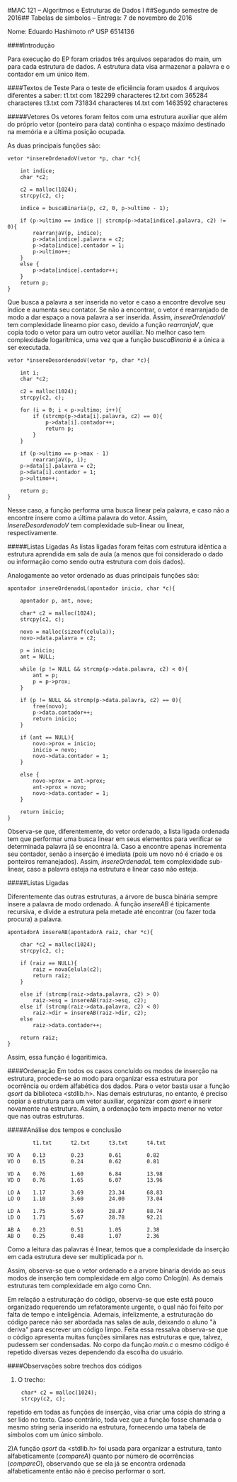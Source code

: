#MAC 121 – Algoritmos e Estruturas de Dados I
##Segundo semestre de 2016##
Tabelas de símbolos – Entrega: 7 de novembro de 2016

Nome: Eduardo Hashimoto nº USP 6514136

####Introdução

Para execução do EP foram criados três arquivos separados do main, um para cada estrutura de dados.
A estrutura data visa armazenar a palavra e o contador em um único item.

####Textos de Teste
Para o teste de eficiência foram usados 4 arquivos diferentes a saber:
t1.txt com 182299 characteres 
t2.txt com 365284 characteres
t3.txt com 731834 characteres
t4.txt com 1463592 characteres
 
#####Vetores
Os vetores foram feitos com uma estrutura auxiliar que além do próprio vetor (ponteiro para data) continha o espaço máximo destinado na memória e a última posição ocupada.

As duas principais funções são:

	vetor *insereOrdenadoV(vetor *p, char *c){
		
		int indice;
		char *c2;
		
		c2 = malloc(1024);
		strcpy(c2, c);
	
		indice = buscaBinaria(p, c2, 0, p->ultimo - 1);
	
		if (p->ultimo == indice || strcmp(p->data[indice].palavra, c2) != 0){
			rearranjaV(p, indice);
			p->data[indice].palavra = c2;
			p->data[indice].contador = 1;
			p->ultimo++;
		}
		else {
			p->data[indice].contador++;
		}
		return p;
	}

Que busca a palavra a ser inserida no vetor e caso a encontre devolve seu índice e aumenta seu contator. Se não a encontrar, o vetor é rearranjado de modo a dar espaço a nova palavra a ser inserida.
Assim, *insereOrdenadoV* tem complexidade linearno pior caso, devido a função *rearranjaV*, que copia todo o vetor para um outro vetor auxiliar.
No melhor caso tem complexidade logarítmica, uma vez que a função *buscaBinaria* é a única a ser executada.

	vetor *insereDesordenadoV(vetor *p, char *c){
	
		int i;
		char *c2;
		
		c2 = malloc(1024);
		strcpy(c2, c);
	
		for (i = 0; i < p->ultimo; i++){
			if (strcmp(p->data[i].palavra, c2) == 0){
				p->data[i].contador++;
				return p;
			}
		}
	
		if (p->ultimo == p->max - 1)
			rearranjaV(p, i);
		p->data[i].palavra = c2;
		p->data[i].contador = 1;
		p->ultimo++;
	
		return p;
	}

Nesse caso, a função performa uma busca linear pela palavra, e caso não a encontre insere como a última palavra do vetor. Assim, *InsereDesordenadoV* tem complexidade sub-linear ou linear, respectivamente.

#####Listas Ligadas
As listas ligadas foram feitas com estrutura idêntica a estrutura aprendida em sala de aula (a menos que foi considerado o dado ou informação como sendo outra estrutura com dois dados).

Analogamente ao vetor ordenado as duas principais funções são:

	apontador insereOrdenadoL(apontador inicio, char *c){
	
		apontador p, ant, novo;
	
		char* c2 = malloc(1024);
		strcpy(c2, c);
	
		novo = malloc(sizeof(celula));
		novo->data.palavra = c2;
	
		p = inicio;
		ant = NULL;
	
		while (p != NULL && strcmp(p->data.palavra, c2) < 0){
			ant = p;
			p = p->prox;
		}
	
		if (p != NULL && strcmp(p->data.palavra, c2) == 0){
			free(novo);
			p->data.contador++;
			return inicio;
		}
	
		if (ant == NULL){
			novo->prox = inicio;
			inicio = novo;
			novo->data.contador = 1;
		}
	
		else {
			novo->prox = ant->prox;
			ant->prox = novo;
			novo->data.contador = 1;
		}
	
		return inicio;
	}

Observa-se que, diferentemente, do vetor ordenado, a lista ligada ordenada tem que performar uma busca linear em seus elementos para verificar se determinada palavra já se encontra lá. Caso a encontre apenas incrementa seu contador, senão a inserção é imediata (pois um novo nó é criado e os ponteiros remanejados). Assim, *insereOrdenadoL* tem complexidade sub-linear, caso a palavra esteja na estrutura e linear caso não esteja.


#####Listas Ligadas

Diferentemente das outras estruturas, a árvore de busca binária sempre insere a palavra de modo ordenado. A função *insereAB* é tipicamente recursiva, e divide a estrutura pela metade até encontrar (ou fazer toda procura) a palavra.

	apontadorA insereAB(apontadorA raiz, char *c){
	
		char *c2 = malloc(1024);
		strcpy(c2, c);
	
		if (raiz == NULL){
			raiz = novaCelula(c2);
			return raiz;
		}
	
		else if (strcmp(raiz->data.palavra, c2) > 0)
			raiz->esq = insereAB(raiz->esq, c2);
		else if (strcmp(raiz->data.palavra, c2) < 0)
			raiz->dir = insereAB(raiz->dir, c2);
		else
			raiz->data.contador++;
	
		return raiz;
	} 
	
Assim, essa função é logaritimica.

####Ordenação
Em todos os casos concluído os modos de inserção na estrutura, procede-se ao modo para organizar essa estrutura por ocorrência ou ordem alfabética dos dados.
Para o vetor basta usar a função *qsort* da biblioteca <stdlib.h>. Nas demais estruturas, no entanto, é preciso copiar a estrutura para um vetor auxiliar, organizar com *qsort* e inserir novamente na estrutura.
Assim, a ordenação tem impacto menor no vetor que nas outras estruturas.


#####Análise dos tempos e conclusão

			t1.txt		t2.txt		t3.txt		t4.txt
		
	VO A	0.13		0.23		0.61		0.82
	VO O	0.15		0.24		0.62		0.81
	
	VD A	0.76		1.60		6.84		13.98
	VD O	0.76		1.65		6.07		13.96
	
	LO A	1.17		3.69		23.34		68.83
	LO O	1.10		3.60		24.00		73.04
	
	LD A	1.75		5.69		28.87		88.74
	LD O	1.71		5.67		28.78		92.21
	
	AB A	0.23		0.51		1.05		2.38
	AB O	0.25		0.48		1.07		2.36
	
Como a leitura das palavras é linear, temos que a complexidade da inserção em cada estrutura deve ser multiplicada por n.

Assim, observa-se que o vetor ordenado e a arvore binaria devido ao seus modos de inserção tem complexidade em algo como Cnlog(n). As demais estruturas tem complexidade em algo como Cnn.

Em relação a estruturação do código, observa-se que este está pouco organizado requerendo um refatoramente urgente, o qual não foi feito por falta de tempo e inteligência. Ademais, infelizmente, a estruturação do código parece não ser abordada nas salas de aula, deixando o aluno "à deriva" para escrever um código limpo. Feita essa ressalva observa-se que o código apresenta muitas funções similares nas estruturas e que, talvez, pudessem ser condensadas. 
No corpo da função *main.c* o mesmo código é repetido diversas vezes dependendo da escolha do usuário. 

####Observações sobre trechos dos códigos
1) O trecho:

    	char* c2 = malloc(1024);
    	strcpy(c2, c);

repetido em todas as funções de inserção, visa criar uma cópia do string a ser lido no texto. Caso contrário, toda vez que a função fosse chamada o mesmo string seria inserido na estrutura, fornecendo uma tabela de símbolos com um único símbolo.

2)A função *qsort* da <stdlib.h> foi usada para organizar a estrutura, tanto alfabeticamente (*compareA*) quanto por número de ocorrências (*compareO*), observando que se ela já se encontra ordenada alfabeticamente então não é preciso performar o sort.

